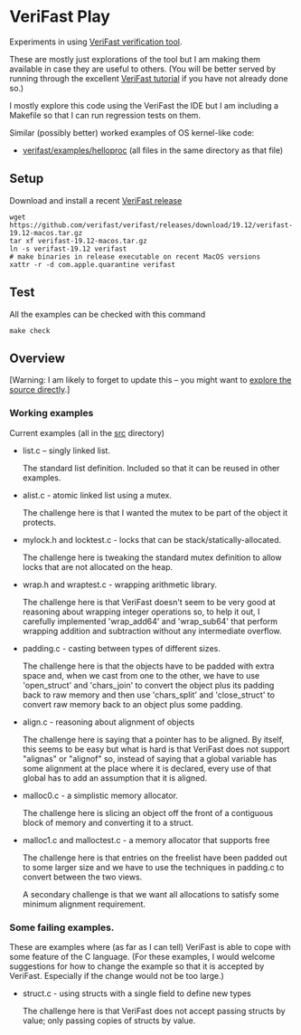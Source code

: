 # VeriFast Play

Experiments in using [VeriFast verification tool](https://github.com/verifast/verifast).

These are mostly just explorations of the tool but I am making them available
in case they are useful to others.
(You will be better served by running through the excellent
[VeriFast tutorial](https://people.cs.kuleuven.be/~bart.jacobs/verifast/tutorial.pdf)
if you have not already done so.)

I mostly explore this code using the VeriFast the IDE but I am including
a Makefile so that I can run regression tests on them.

Similar (possibly better) worked examples of OS kernel-like code:

- [verifast/examples/helloproc](https://github.com/verifast/verifast/blob/master/examples/helloproc/vf_README.txt)
  (all files in the same directory as that file)

## Setup

Download and install a recent [VeriFast
release](https://github.com/verifast/verifast/releases)

    wget https://github.com/verifast/verifast/releases/download/19.12/verifast-19.12-macos.tar.gz
    tar xf verifast-19.12-macos.tar.gz
    ln -s verifast-19.12 verifast
    # make binaries in release executable on recent MacOS versions
    xattr -r -d com.apple.quarantine verifast

## Test

All the examples can be checked with this command

    make check

## Overview

[Warning: I am likely to forget to update this – you might want to [explore the source directly](src).]

### Working examples

Current examples (all in the [src](src) directory)

- list.c – singly linked list.

  The standard list definition. Included so that it can be reused in other
  examples.

- alist.c - atomic linked list using a mutex.

  The challenge here is that I wanted the mutex to be part of the
  object it protects.

- mylock.h and locktest.c - locks that can be stack/statically-allocated.

  The challenge here is tweaking the standard mutex definition to allow
  locks that are not allocated on the heap.

- wrap.h and wraptest.c - wrapping arithmetic library.

  The challenge here is that VeriFast doesn't seem to be very good at reasoning
  about wrapping integer operations so, to help it out, I carefully implemented
  'wrap_add64' and 'wrap_sub64' that perform wrapping addition and subtraction
  without any intermediate overflow.

- padding.c - casting between types of different sizes.

  The challenge here is that the objects have to be padded with extra space
  and, when we cast from one to the other, we have to use 'open_struct' and 'chars_join'
  to convert the object plus its padding back to raw memory and then
  use 'chars_split' and 'close_struct' to convert raw memory back to an object
  plus some padding.

- align.c - reasoning about alignment of objects

  The challenge here is saying that a pointer has to be aligned.
  By itself, this seems to be easy but what is hard is that VeriFast does not
  support "alignas" or "alignof" so, instead of saying that a global
  variable has some alignment at the place where it is declared, every
  use of that global has to add an assumption that it is aligned.

- malloc0.c - a simplistic memory allocator.

  The challenge here is slicing an object off the front of a contiguous block
  of memory and converting it to a struct.

- malloc1.c and malloctest.c - a memory allocator that supports free

  The challenge here is that entries on the freelist have been padded out to
  some larger size and we have to use the techniques in padding.c to
  convert between the two views.

  A secondary challenge is that we want all allocations to satisfy some
  minimum alignment requirement.

### Some failing examples.

These are examples where (as far as I can tell) VeriFast is able to cope with
some feature of the C language.
(For these examples, I would welcome suggestions for how to change the example
so that it is accepted by VeriFast. Especially if the change would not be
too large.)

- struct.c - using structs with a single field to define new types

  The challenge here is that VeriFast does not accept passing structs by
  value; only passing copies of structs by value.
